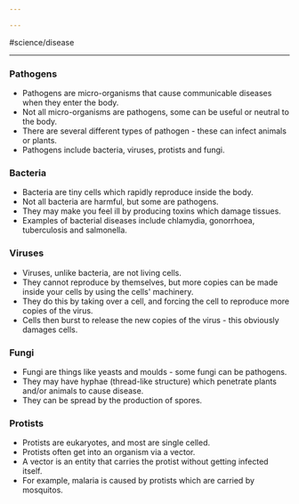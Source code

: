 ```yaml
---

---
```

#science/disease

---
### Pathogens
- Pathogens are micro-organisms that cause communicable diseases when they enter the body.
- Not all micro-organisms are pathogens, some can be useful or neutral to the body.
- There are several different types of pathogen - these can infect animals or plants.
- Pathogens include bacteria, viruses, protists and fungi.

### Bacteria
- Bacteria are tiny cells which rapidly reproduce inside the body.
- Not all bacteria are harmful, but some are pathogens.
- They may make you feel ill by producing toxins which damage tissues.
- Examples of bacterial diseases include chlamydia, gonorrhoea, tuberculosis and salmonella.

### Viruses
- Viruses, unlike bacteria, are not living cells.
- They cannot reproduce by themselves, but more copies can be made inside your cells by using the cells' machinery.
- They do this by taking over a cell, and forcing the cell to reproduce more copies of the virus.
- Cells then burst to release the new copies of the virus - this obviously damages cells.

### Fungi
- Fungi are things like yeasts and moulds - some fungi can be pathogens.
- They may have hyphae (thread-like structure) which penetrate plants and/or animals to cause disease.
- They can be spread by the production of spores.

### Protists
- Protists are eukaryotes, and most are single celled.
- Protists often get into an organism via a vector.
- A vector is an entity that carries the protist without getting infected itself.
- For example, malaria is caused by protists which are carried by mosquitos.